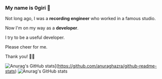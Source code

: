 ### My name is 0giri 🐶

Not long ago, I was a **recording engineer** who worked in a famous studio.

Now I'm on my way as a **developer**.

I try to be a useful developer.

Please cheer for me. 

Thank you! 🤟🏻

![Anurag's GitHub stats](https://github-readme-stats.vercel.app/api?username=0giri)](https://github.com/anuraghazra/github-readme-stats)
![Anurag's GitHub stats](https://github-readme-stats.vercel.app/api?username=0giri&show_icons=true&theme=radical)


